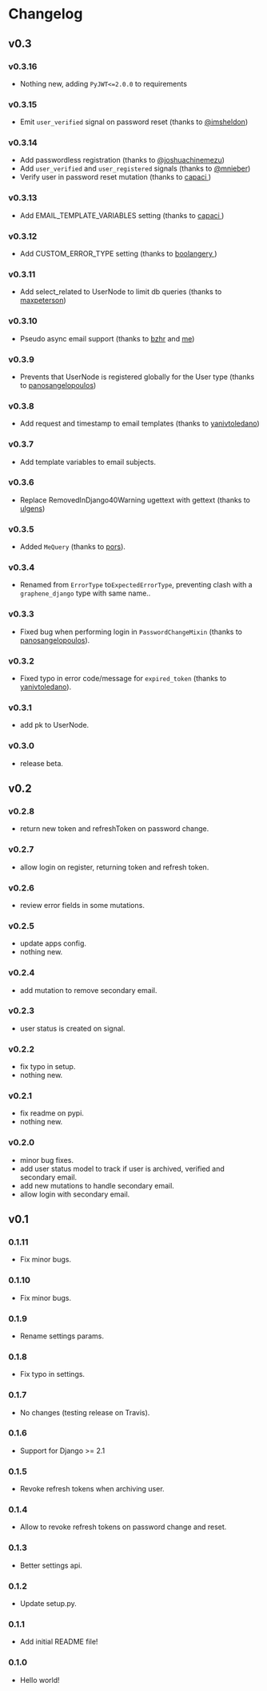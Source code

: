 # Changelog

## v0.3

### v0.3.16

- Nothing new, adding `PyJWT<=2.0.0` to requirements

### v0.3.15

- Emit `user_verified` signal on password reset (thanks to [@imsheldon](https://github.com/imsheldon))

### v0.3.14

- Add passwordless registration (thanks to [@joshuachinemezu](https://github.com/joshuachinemezu))
- Add `user_verified` and `user_registered` signals (thanks to [@mnieber](https://github.com/mnieber))
- Verify user in password reset mutation (thanks to [capaci ](https://github.com/capaci))

### v0.3.13

- Add EMAIL_TEMPLATE_VARIABLES setting (thanks to [capaci ](https://github.com/capaci))

### v0.3.12

- Add CUSTOM_ERROR_TYPE setting (thanks to [boolangery ](https://github.com/boolangery))

### v0.3.11

- Add select_related to UserNode to limit db queries (thanks to [maxpeterson](https://github.com/maxpeterson))

### v0.3.10

- Pseudo async email support (thanks to [bzhr](https://github.com/bzhr) and [me](https://github.com/pedrobern))

### v0.3.9

- Prevents that UserNode is registered globally for the User type (thanks to [panosangelopoulos](https://github.com/panosangelopoulos))

### v0.3.8

- Add request and timestamp to email templates (thanks to [yanivtoledano](https://github.com/yanivtoledano))

### v0.3.7

- Add template variables to email subjects.

### v0.3.6

- Replace RemovedInDjango40Warning ugettext with gettext (thanks to [ulgens](https://github.com/ulgens))

### v0.3.5

- Added `MeQuery` (thanks to [pors](https://github.com/pors)).

### v0.3.4

- Renamed from `ErrorType` to`ExpectedErrorType`, preventing clash with a `graphene_django` type with same name..

### v0.3.3

- Fixed bug when performing login in `PasswordChangeMixin` (thanks to [panosangelopoulos](https://github.com/panosangelopoulos)).

### v0.3.2

- Fixed typo in error code/message for `expired_token` (thanks to [yanivtoledano](https://github.com/yanivtoledano)).

### v0.3.1

- add pk to UserNode.

### v0.3.0

- release beta.

## v0.2

### v0.2.8

- return new token and refreshToken on password change.

### v0.2.7

- allow login on register, returning token and refresh token.

### v0.2.6

- review error fields in some mutations.

### v0.2.5

- update apps config.
- nothing new.

### v0.2.4

- add mutation to remove secondary email.

### v0.2.3

- user status is created on signal.

### v0.2.2

- fix typo in setup.
- nothing new.

### v0.2.1

- fix readme on pypi.
- nothing new.

### v0.2.0

- minor bug fixes.
- add user status model to track if user is archived, verified and secondary email.
- add new mutations to handle secondary email.
- allow login with secondary email.

## v0.1

### 0.1.11

- Fix minor bugs.

### 0.1.10

- Fix minor bugs.

### 0.1.9

- Rename settings params.

### 0.1.8

- Fix typo in settings.

### 0.1.7

- No changes (testing release on Travis).

### 0.1.6

- Support for Django >= 2.1

### 0.1.5

- Revoke refresh tokens when archiving user.

### 0.1.4

- Allow to revoke refresh tokens on password change and reset.

### 0.1.3

- Better settings api.

### 0.1.2

- Update setup.py.

### 0.1.1

- Add initial README file!

### 0.1.0

- Hello world!
